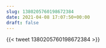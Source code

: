 ```yaml
---
slug: 1380205760198672384
date: 2021-04-08 17:07:50+00:00
draft: false
---
```


{{< tweet 1380205760198672384 >}}
